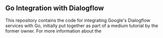## Go Integration with Dialogflow
This repository contains the code for integrating Google's Dialogflow services with Go, initially put together as part of a medium tutorial by the former owner. For more information about the 